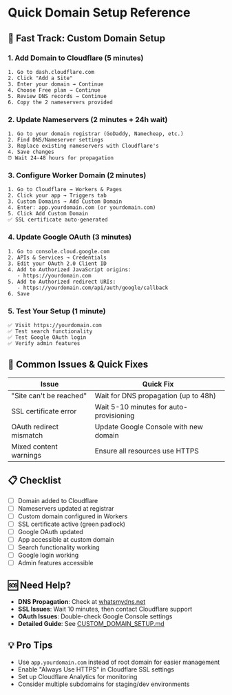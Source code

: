 # Quick Domain Setup Reference

## 🚀 Fast Track: Custom Domain Setup

### 1. Add Domain to Cloudflare (5 minutes)
```
1. Go to dash.cloudflare.com
2. Click "Add a Site"
3. Enter your domain → Continue
4. Choose Free plan → Continue
5. Review DNS records → Continue
6. Copy the 2 nameservers provided
```

### 2. Update Nameservers (2 minutes + 24h wait)
```
1. Go to your domain registrar (GoDaddy, Namecheap, etc.)
2. Find DNS/Nameserver settings
3. Replace existing nameservers with Cloudflare's
4. Save changes
⏰ Wait 24-48 hours for propagation
```

### 3. Configure Worker Domain (2 minutes)
```
1. Go to Cloudflare → Workers & Pages
2. Click your app → Triggers tab
3. Custom Domains → Add Custom Domain
4. Enter: app.yourdomain.com (or yourdomain.com)
5. Click Add Custom Domain
✅ SSL certificate auto-generated
```

### 4. Update Google OAuth (3 minutes)
```
1. Go to console.cloud.google.com
2. APIs & Services → Credentials
3. Edit your OAuth 2.0 Client ID
4. Add to Authorized JavaScript origins:
   - https://yourdomain.com
5. Add to Authorized redirect URIs:
   - https://yourdomain.com/api/auth/google/callback
6. Save
```

### 5. Test Your Setup (1 minute)
```
✅ Visit https://yourdomain.com
✅ Test search functionality
✅ Test Google OAuth login
✅ Verify admin features
```

## 🔧 Common Issues & Quick Fixes

| Issue | Quick Fix |
|-------|-----------|
| "Site can't be reached" | Wait for DNS propagation (up to 48h) |
| SSL certificate error | Wait 5-10 minutes for auto-provisioning |
| OAuth redirect mismatch | Update Google Console with new domain |
| Mixed content warnings | Ensure all resources use HTTPS |

## 📋 Checklist

- [ ] Domain added to Cloudflare
- [ ] Nameservers updated at registrar
- [ ] Custom domain configured in Workers
- [ ] SSL certificate active (green padlock)
- [ ] Google OAuth updated
- [ ] App accessible at custom domain
- [ ] Search functionality working
- [ ] Google login working
- [ ] Admin features accessible

## 🆘 Need Help?

- **DNS Propagation**: Check at [whatsmydns.net](https://www.whatsmydns.net/)
- **SSL Issues**: Wait 10 minutes, then contact Cloudflare support
- **OAuth Issues**: Double-check Google Console settings
- **Detailed Guide**: See [CUSTOM_DOMAIN_SETUP.md](./CUSTOM_DOMAIN_SETUP.md)

## 💡 Pro Tips

- Use `app.yourdomain.com` instead of root domain for easier management
- Enable "Always Use HTTPS" in Cloudflare SSL settings
- Set up Cloudflare Analytics for monitoring
- Consider multiple subdomains for staging/dev environments